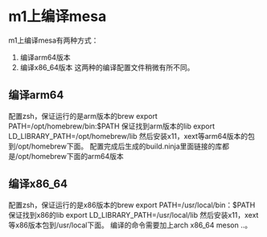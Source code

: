 # m1上编译mesa

m1上编译mesa有两种方式：
1. 编译arm64版本
2. 编译x86_64版本
这两种的编译配置文件稍微有所不同。
## 编译arm64
配置zsh，保证运行的是arm版本的brew
export PATH=/opt/homebrew/bin:$PATH
保证找到arm版本的lib
export LD_LIBRARY_PATH=/opt/homebrew/lib
然后安装x11，xext等arm64版本的包到/opt/homebrew下面。
配置完成后生成的build.ninja里面链接的库都是/opt/homebrew下面的arm64版本


## 编译x86_64
配置zsh，保证运行的是x86版本的brew
export PATH=/usr/local/bin：$PATH
保证找到x86的lib
export LD_LIBRARY_PATH=/usr/local/lib
然后安装x11，xext等x86版本包到/usr/local下面。
编译的命令需要加上arch x86_64 meson ..。
